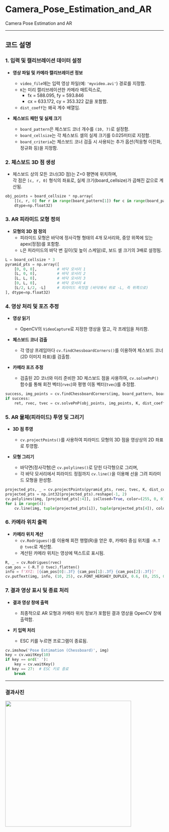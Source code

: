 # Camera_Pose_Estimation_and_AR
Camera Pose Estimation and AR

---

## 코드 설명

### 1. 입력 및 캘리브레이션 데이터 설정

- **영상 파일 및 카메라 캘리브레이션 정보**
  - `video_file`에는 입력 영상 파일(예: `'myvideo.avi'`) 경로를 지정함.
  - `K`는 미리 캘리브레이션한 카메라 매트릭스로,  
    - fx = 588.095, fy = 593.846  
    - cx = 633.172, cy = 353.322 값을 포함함.
  - `dist_coeff`는 왜곡 계수 배열임.
  
- **체스보드 패턴 및 실제 크기**
  - `board_pattern`은 체스보드 코너 개수를 `(10, 7)`로 설정함.
  - `board_cellsize`는 각 체스보드 셀의 실제 크기를 0.025미터로 지정함.
  - `board_criteria`는 체스보드 코너 검출 시 사용되는 추가 옵션(적응형 이진화, 정규화 등)을 지정함.

### 2. 체스보드 3D 점 생성

- 체스보드 상의 모든 코너(3D 점)는 Z=0 평면에 위치하며,  
  각 점은 `[c, r, 0]` 형식의 좌표로, 실제 크기(board_cellsize)가 곱해진 값으로 계산됨.

```python
obj_points = board_cellsize * np.array(
    [[c, r, 0] for r in range(board_pattern[1]) for c in range(board_pattern[0])],
    dtype=np.float32)
```

### 3. AR 피라미드 모형 정의

- **모형의 3D 점 정의**
  - 피라미드 모형은 바닥에 정사각형 형태의 4개 모서리와, 중앙 위쪽에 있는 apex(정점)를 포함함.
  - `L`은 피라미드의 바닥 변 길이(및 높이 스케일)로, 보드 셀 크기의 3배로 설정됨.
  
```python
L = board_cellsize * 3
pyramid_pts = np.array([
    [0, 0, 0],         # 바닥 모서리 1
    [L, 0, 0],         # 바닥 모서리 2
    [L, L, 0],         # 바닥 모서리 3
    [0, L, 0],         # 바닥 모서리 4
    [L/2, L/2, -L]     # 피라미드 꼭짓점 (바닥에서 위로 -L, 즉 위쪽으로)
], dtype=np.float32)
```

### 4. 영상 처리 및 포즈 추정

- **영상 읽기**
  - OpenCV의 `VideoCapture`로 지정한 영상을 열고, 각 프레임을 처리함.
  
- **체스보드 코너 검출**
  - 각 영상 프레임마다 `cv.findChessboardCorners()`를 이용하여 체스보드 코너(2D 이미지 좌표)를 검출함.
  
- **카메라 포즈 추정**
  - 검출된 2D 코너와 미리 준비한 3D 체스보드 점을 사용하여, `cv.solvePnP()` 함수를 통해 회전 벡터(`rvec`)와 평행 이동 벡터(`tvec`)를 추정함.

```python
success, img_points = cv.findChessboardCorners(img, board_pattern, board_criteria)
if success:
    ret, rvec, tvec = cv.solvePnP(obj_points, img_points, K, dist_coeff)
```

### 5. AR 물체(피라미드) 투영 및 그리기

- **3D 점 투영**
  - `cv.projectPoints()`를 사용하여 피라미드 모형의 3D 점을 영상상의 2D 좌표로 투영함.
  
- **모형 그리기**
  - 바닥면(정사각형)은 `cv.polylines()`로 닫힌 다각형으로 그리며,  
  - 각 바닥 모서리에서 피라미드 정점까지 `cv.line()`을 이용해 선을 그려 피라미드 모형을 완성함.

```python
projected_pts, _ = cv.projectPoints(pyramid_pts, rvec, tvec, K, dist_coeff)
projected_pts = np.int32(projected_pts).reshape(-1, 2)
cv.polylines(img, [projected_pts[:4]], isClosed=True, color=(255, 0, 0), thickness=2)
for i in range(4):
    cv.line(img, tuple(projected_pts[i]), tuple(projected_pts[4]), color=(0, 255, 0), thickness=2)
```

### 6. 카메라 위치 출력

- **카메라 위치 계산**
  - `cv.Rodrigues()`를 이용해 회전 행렬(R)을 얻은 후, 카메라 중심 위치를 `-R.T @ tvec`로 계산함.
  - 계산된 카메라 위치는 영상에 텍스트로 표시됨.

```python
R, _ = cv.Rodrigues(rvec)
cam_pos = (-R.T @ tvec).flatten()
info = f'XYZ: [{cam_pos[0]:.3f} {cam_pos[1]:.3f} {cam_pos[2]:.3f}]'
cv.putText(img, info, (10, 25), cv.FONT_HERSHEY_DUPLEX, 0.6, (0, 255, 0))
```

### 7. 결과 영상 표시 및 종료 처리

- **결과 영상 창에 출력**
  - 최종적으로 AR 모형과 카메라 위치 정보가 포함된 결과 영상을 OpenCV 창에 출력함.
  
- **키 입력 처리**
  - ESC 키를 누르면 프로그램이 종료됨.

```python
cv.imshow('Pose Estimation (Chessboard)', img)
key = cv.waitKey(10)
if key == ord(' '):
    key = cv.waitKey()
if key == 27:  # ESC 키로 종료
    break
```

---

### 결과사진
<img src="https://github.com/user-attachments/assets/c4656b2b-f242-47b9-ab17-1c520c47a8c7" height=400>
